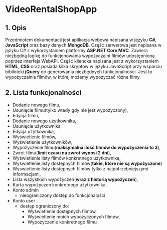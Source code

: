 # VideoRentalShopApp #

## 1. Opis ##

<p>Przedmiotem dokumentacji jest aplikacja webowa napisana w języku <b>C#</b>, <b>JavaScript</b> oraz bazy danych <b>MongoDB</b>. Część serwerowa jest napisana w języku C# z wykorzystaniem platformy <b>ASP.NET Core MVC</b>. Zawiera niezbędną logikę do funkcjonowania wypożyczalni filmów udostępnioną poprzez interfejs WebAPI. Część kliencka napisana jest z wykorzystaniem <b>HTML</b>, <b>CSS</b> oraz posiada kilka skryptów w języku JavaScript przy wsparciu biblioteki <b>jQuery</b> do generowania niezbędnych funkcjonalności. Jest to wypożyczalnia filmów, w której możemy wypożyczać różne filmy.</p>


## 2. Lista funkcjonalności ##

- Dodanie nowego filmu,
- Usunięcie filmu(tylko wtedy gdy nie jest wypożyczony),
- Edycja filmu,
- Dodanie nowego użytkownika,
- Usunięcie użytkownika,
- Edycja użytkownika,
- Wyświetlenie filmów,
- Wyświetlenie użytkowników,
- Wypożyczenie filmu(<b>maksymalna ilość filmów do wypożyczenia to 3</b>),
- Zwrot filmu(<b>limit czasu na zwrot wynosi 2 dni</b>),
- Wyświetlenie listy filmów konkretnego użytkownika,
- Wyświetlenie listy dostępnych filmów(<b>takie, które nie są wypożyczone</b>)
- Wyswietlenie listy dostępnych filmów tylko z najpotrzebniejszymi informacjami,
- Lista wszystkich wypożyczeń(<b>wraz z historią wypożyczeń</b>),
- Karta wypożyczeń konkretnego użytkownika,
- Konto admin
  - nieograniczony dostęp do funkcjonalości
- Konto user
  - dostęp ograniczony do:
    - Wyświetlenie dostępnych filmów,
    - Wyświetlenie moich wypożyczonych filmów,
    - Wypożyczenie konkretnego filmu
  
